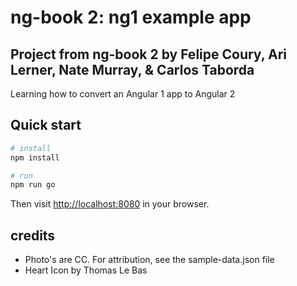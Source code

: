 # ng-book 2: ng1 example app

## Project from ng-book 2 by  Felipe Coury, Ari Lerner, Nate Murray, & Carlos Taborda

Learning how to convert an Angular 1 app to Angular 2


## Quick start

```bash
# install 
npm install

# run
npm run go
```

Then visit [http://localhost:8080](http://localhost:8080) in your browser. 

## credits

* Photo's are CC. For attribution, see the sample-data.json file
* Heart Icon by Thomas Le Bas
